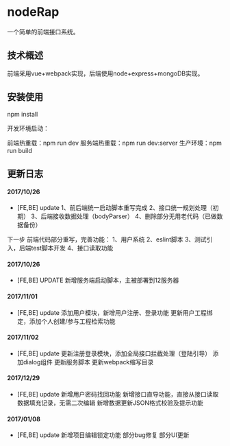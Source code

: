 # nodeRap
一个简单的前端接口系统。

## 技术概述
前端采用vue+webpack实现，后端使用node+express+mongoDB实现。

## 安装使用

npm install

开发环境启动：

前端热重载：npm run dev
服务端热重载：npm run dev:server
生产环境：npm run build

## 更新日志

#### 2017/10/26
* [FE,BE] update 
1、前后端统一启动脚本重写完成
2、接口统一规划处理（初期）
3、后端接收数据处理（bodyParser）
4、删除部分无用老代码（已做数据备份）

下一步
前端代码部分重写，完善功能：
1、用户系统
2、eslint脚本
3、测试引入，后端test脚本开发
4、接口读取功能


#### 2017/10/26
* [FE,BE] UPDATE
新增服务端启动脚本，主被部署到12服务器

#### 2017/11/01
* [FE,BE] update
添加用户模块，新增用户注册、登录功能
更新用户工程绑定，添加个人创建/参与工程检索功能

#### 2017/11/02
* [FE,BE] update
更新注册登录模块，添加全局接口拦截处理（登陆引导）
添加dialog组件
更新服务脚本
更新webpack缩写目录

#### 2017/12/29
* [FE,BE] update
新增用户密码找回功能
新增接口直导功能，直接从接口读取数据填充记录，无需二次编辑
新增数据更新JSON格式校验及提示功能

#### 2017/01/08
* [FE,BE] update
新增项目编辑锁定功能
部分bug修复
部分UI更新